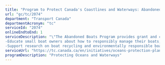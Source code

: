 ```yaml
---
title: "Program to Protect Canada's Coastlines and Waterways: Abandoned Boats Program"
url: "gc/tc/2074"
department: "Transport Canada"
departmentAcronym: "tc"
serviceId: "2074"
onlineEndtoEnd: 1
serviceDescription: "\"The Abandoned Boats Program provides grant and contribution funding to assist in the removal of abandoned and/or wrecked small boats posing a hazard in Canadian waters. The program also helps to:
-Educate small boat owners about how to responsibly manage their boats; and
-Support research on boat recycling and environmentally responsible boat design\""
serviceUrl: "https://tc.canada.ca/en/initiatives/oceans-protection-plan/improving-marine-safety-through-oceans-protection-plan#toc12"
programDescription: "Protecting Oceans and Waterways"
---
```

